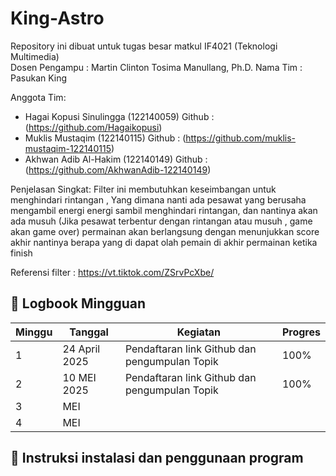 # King-Astro
Repository ini dibuat untuk tugas besar matkul IF4021 (Teknologi Multimedia)  
Dosen Pengampu : Martin Clinton Tosima Manullang, Ph.D.
Nama Tim : Pasukan King

Anggota Tim:
- Hagai Kopusi Sinulingga (122140059) Github : (https://github.com/Hagaikopusi)
- Muklis Mustaqim         (122140115) Github : (https://github.com/muklis-mustaqim-122140115)
- Akhwan Adib Al-Hakim    (122140149) Github : (https://github.com/AkhwanAdib-122140149)

 
Penjelasan Singkat: Filter ini membutuhkan keseimbangan untuk menghindari rintangan , Yang dimana nanti ada pesawat yang berusaha mengambil energi energi sambil menghindari rintangan, dan nantinya akan ada musuh (Jika pesawat terbentur dengan rintangan atau musuh  , game akan game over) permainan akan berlangsung dengan menunjukkan score akhir nantinya berapa yang di dapat olah pemain di akhir permainan ketika finish

Referensi filter : https://vt.tiktok.com/ZSrvPcXbe/

## 📅 Logbook Mingguan

| Minggu | Tanggal         | Kegiatan                                | Progres                          |
|--------|------------------|------------------------------------------|----------------------------------|
| 1      |  24 April 2025    |  Pendaftaran link Github dan pengumpulan Topik   |      100%       |
| 2      |  10 MEI 2025  |  Pendaftaran link Github dan pengumpulan Topik  |    100%   |
| 3      |  MEI  |                 |  |
| 4      |  MEI  |              |     |


## 📅 Instruksi instalasi dan penggunaan program


